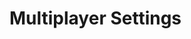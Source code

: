 ---
---

<script setup>
import VariableList from '../../components/VariableList.vue'
</script>

# Multiplayer Settings

<VariableList group-name="multiplayer" />
